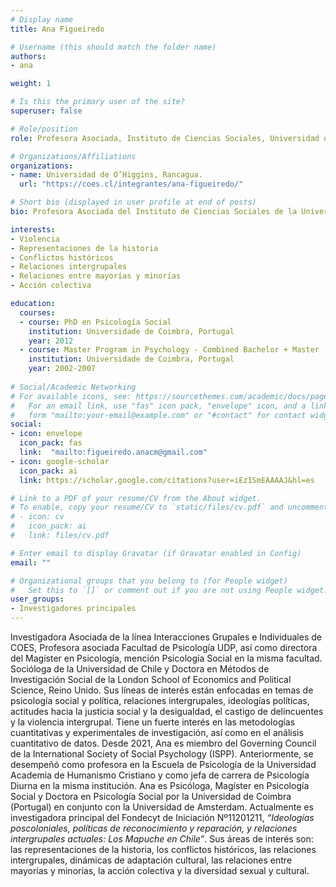 ```yaml
---
# Display name
title: Ana Figueiredo 

# Username (this should match the folder name)
authors:
- ana

weight: 1

# Is this the primary user of the site?
superuser: false

# Role/position
role: Profesora Asociada, Instituto de Ciencias Sociales, Universidad de O’Higgins, Rancagua.

# Organizations/Affiliations
organizations:
- name: Universidad de O’Higgins, Rancagua.
  url: "https://coes.cl/integrantes/ana-figueiredo/"

# Short bio (displayed in user profile at end of posts)
bio: Profesora Asociada del Instituto de Ciencias Sociales de la Universidad de O’Higgins (Rancagua) e Investigadora Asociada de la línea Interacciones Grupales e Individuales de COES. 

interests:
- Violencia
- Representaciones de la historia
- Conflictos históricos
- Relaciones intergrupales
- Relaciones entre mayorías y minorías
- Acción colectiva

education:
  courses:
  - course: PhD en Psicología Social
    institution: Universidade de Coimbra, Portugal
    year: 2012
  - course: Master Program in Psychology - Combined Bachelor + Master
    institution: Universidade de Coimbra, Portugal
    year: 2002-2007
    
# Social/Academic Networking
# For available icons, see: https://sourcethemes.com/academic/docs/page-builder/#icons
#   For an email link, use "fas" icon pack, "envelope" icon, and a link in the
#   form "mailto:your-email@example.com" or "#contact" for contact widget.
social:
- icon: envelope
  icon_pack: fas
  link:  "mailto:figueiredo.anacm@gmail.com"
- icon: google-scholar
  icon_pack: ai
  link: https://scholar.google.com/citations?user=iEz1SmEAAAAJ&hl=es

# Link to a PDF of your resume/CV from the About widget.
# To enable, copy your resume/CV to `static/files/cv.pdf` and uncomment the lines below.
# - icon: cv
#   icon_pack: ai
#   link: files/cv.pdf

# Enter email to display Gravatar (if Gravatar enabled in Config)
email: ""

# Organizational groups that you belong to (for People widget)
#   Set this to `[]` or comment out if you are not using People widget.
user_groups:
- Investigadores principales
---
```


Investigadora Asociada de la línea Interacciones Grupales e Individuales de COES, Profesora asociada Facultad de Psicología UDP, así como directora del Magíster en Psicología, mención Psicología Social en la misma facultad. Socióloga de la Universidad de Chile y Doctora en Métodos de Investigación Social de la London School of Economics and Political Science, Reino Unido. Sus líneas de interés están enfocadas en temas de psicología social y política, relaciones intergrupales, ideologías políticas, actitudes hacia la justicia social y la desigualdad, el castigo de delincuentes y la violencia intergrupal. Tiene un fuerte interés en las metodologías cuantitativas y experimentales de investigación, así como en el análisis cuantitativo de datos. Desde 2021, Ana es miembro del Governing Council de la International Society of Social Psychology (ISPP). Anteriormente, se desempeñó como profesora en la Escuela de Psicología de la Universidad Academia de Humanismo Cristiano y como jefa de carrera de Psicología Diurna en la misma institución. Ana es Psicóloga, Magíster en Psicología Social y Doctora en Psicología Social por la Universidad de Coimbra (Portugal) en conjunto con la Universidad de Amsterdam. Actualmente es investigadora principal del Fondecyt de Iniciación Nº11201211, *“Ideologías poscoloniales, políticas de reconocimiento y reparación, y relaciones intergrupales actuales: Los Mapuche en Chile”*. Sus áreas de interés son: las representaciones de la historia, los conflictos históricos, las relaciones intergrupales, dinámicas de adaptación cultural, las relaciones entre mayorías y minorías, la acción colectiva y la diversidad sexual y cultural.
